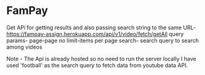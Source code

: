 # FamPay

Get APi for getting results and also passing search string to the same 
URL- https://fampay-assign.herokuapp.com/api/v1/video/fetch/getAll
query params-
    page-page no
    limit-items per page
    search- search query to search among videos

Note - 
  The Api is already hosted so no need to run the server locally
  I have used 'football' as the search query to fetch data from youtube data API.
  